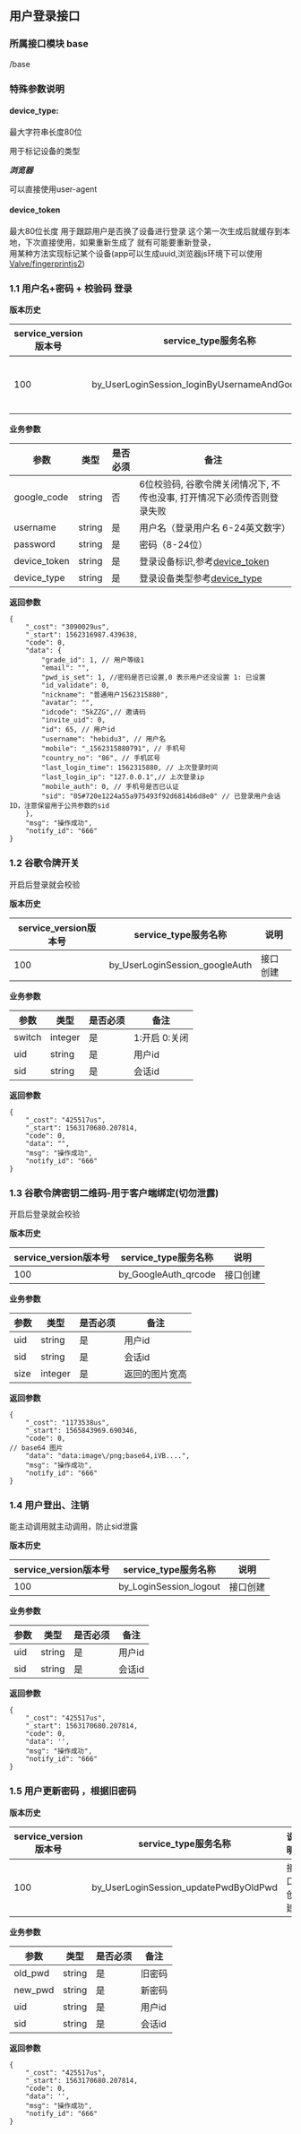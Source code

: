 ## 用户登录接口

### 所属接口模块 base

/base

### 特殊参数说明

#### device_type:  

最大字符串长度80位   

用于标记设备的类型   

***浏览器***

可以直接使用user-agent


#### device_token   
最大80位长度
用于跟踪用户是否换了设备进行登录
这个第一次生成后就缓存到本地，下次直接使用，如果重新生成了 就有可能要重新登录，   
用某种方法实现标记某个设备(app可以生成uuid,浏览器js环境下可以使用[Valve/fingerprintjs2](https://github.com/Valve/fingerprintjs2))

### 1.1 用户名+密码 + 校验码 登录

**版本历史**

|service_version版本号|service_type服务名称|说明|
|----|---|---|
|100|by_UserLoginSession_loginByUsernameAndGoogleAuth|接口创建|

**业务参数**

|参数 |类型|是否必须|备注|
| ---------------- | ------------------------ | ------------------------ | ------------------------ |
|google_code|string|否|6位校验码, 谷歌令牌关闭情况下, 不传也没事, 打开情况下必须传否则登录失败|
|username|string|是|用户名（登录用户名 6-24英文数字）|
|password|string|是|密码（8-24位）|
|device_token|string|是|登录设备标识,参考[device_token](#devicetoken)|
|device_type|string|是|登录设备类型参考[device_type](#devicetype)|

**返回参数** 
```
{
    "_cost": "3090029us",
    "_start": 1562316987.439638,
    "code": 0,
    "data": {
        "grade_id": 1, // 用户等级1
        "email": "",
        "pwd_is_set": 1, //密码是否已设置,0 表示用户还没设置 1: 已设置
        "id_validate": 0, 
        "nickname": "普通用户1562315880",
        "avatar": "",
        "idcode": "5kZZG",// 邀请码
        "invite_uid": 0,
        "id": 65, // 用户id
        "username": "hebidu3", // 用户名
        "mobile": "_1562315880791", // 手机号
        "country_no": "86", // 手机区号
        "last_login_time": 1562315880, // 上次登录时间
        "last_login_ip": "127.0.0.1",// 上次登录ip
        "mobile_auth": 0, // 手机号是否已认证
        "sid": "0S#720e1224a55a975493f92d6814b6d8e0" // 已登录用户会话ID，注意保留用于公共参数的sid
    },
    "msg": "操作成功",
    "notify_id": "666"
}
```


### 1.2 谷歌令牌开关

开启后登录就会校验

**版本历史**

|service_version版本号|service_type服务名称|说明|
|----|---|---|
|100|by_UserLoginSession_googleAuth|接口创建|

**业务参数**

|参数 |类型|是否必须|备注|
| ------- | ---------| ------- | ------------------------ |
|switch|integer|是|1:开启 0:关闭|
|uid|string|是|用户id|
|sid|string|是|会话id|

**返回参数** 
```
{
    "_cost": "425517us",
    "_start": 1563170680.207814,
    "code": 0,
    "data": "",
    "msg": "操作成功",
    "notify_id": "666"
}
```


### 1.3 谷歌令牌密钥二维码-用于客户端绑定(切勿泄露)

开启后登录就会校验

**版本历史**

|service_version版本号|service_type服务名称|说明|
|----|---|---|
|100|by_GoogleAuth_qrcode|接口创建|

**业务参数**

|参数 |类型|是否必须|备注|
| ------- | ---------| ------- | ------------------------ |
|uid|string|是|用户id|
|sid|string|是|会话id|
|size|integer|是|返回的图片宽高|

**返回参数** 
```
{
    "_cost": "1173538us",
    "_start": 1565843969.690346,
    "code": 0,
// base64 图片
    "data": "data:image\/png;base64,iVB....",
    "msg": "操作成功",
    "notify_id": "666"
}
```


### 1.4 用户登出、注销


能主动调用就主动调用，防止sid泄露

**版本历史**

|service_version版本号|service_type服务名称|说明|
|----|---|---|
|100|by_LoginSession_logout|接口创建|

**业务参数**

|参数 |类型|是否必须|备注|
| ------- | ---------| ------- | ------------------------ |
|uid|string|是|用户id|
|sid|string|是|会话id|

**返回参数** 
```
{
    "_cost": "425517us",
    "_start": 1563170680.207814,
    "code": 0,
    "data": '',
    "msg": "操作成功",
    "notify_id": "666"
}
```


### 1.5 用户更新密码 ，根据旧密码
**版本历史**

|service_version版本号|service_type服务名称|说明|
|----|---|---|
|100|by_UserLoginSession_updatePwdByOldPwd|接口创建|

**业务参数**

|参数 |类型|是否必须|备注|
| ------- | ---------| ------- | ------------------------ |
|old_pwd|string|是|旧密码|
|new_pwd|string|是|新密码|
|uid|string|是|用户id|
|sid|string|是|会话id|

**返回参数** 
```
{
    "_cost": "425517us",
    "_start": 1563170680.207814,
    "code": 0,
    "data": '',
    "msg": "操作成功",
    "notify_id": "666"
}
```
